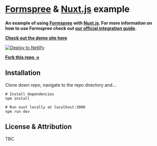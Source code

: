 # [Formspree](https://formspree.io) & [Nuxt.js](https://nuxtjs.org) example

**An example of using [Formspree](https://formspree.io) with [Nuxt.js](https://nuxtjs.org). For more information on how to use Formspree check out [our official integration guide](#).**

**[Check out the demo site here](https://formspree-example-nuxt.netlify.app)**

[![Deploy to Netlify](https://www.netlify.com/img/deploy/button.svg)](https://app.netlify.com/start/deploy?repository=https://github.com/formspree/formspree-example-nuxt)

**[Fork this repo &rarr;](https://github.com/formspree/formspree-example-nuxt/fork)**

## Installation

Clone down repo, navigate to the repo directory and…

```shell
# Install dependencies
npm install

# Run nuxt locally at localhost:3000
npm run dev
```

## License & Attribution

TBC
